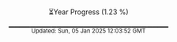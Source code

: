 <p align="center">
⏳Year Progress (1.23 %)<br>
▁▁▁▁▁▁▁▁▁▁▁▁▁▁▁▁▁▁▁▁▁▁▁▁▁▁▁▁▁▁ <br>
<sub>Updated: Sun, 05 Jan 2025 12:03:52 GMT</sub>
</p>

